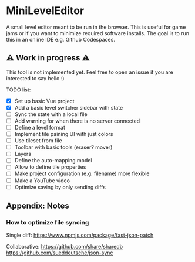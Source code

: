# MiniLevelEditor

A small level editor meant to be run in the browser. This is useful for game jams or if you want to minimize required software installs. The goal is to run this in an online IDE e.g. Github Codespaces.

## ⚠️ Work in progress ⚠️

This tool is not implemented yet. Feel free to open an issue if you are interested to say hello :)

TODO list:

- [x] Set up basic Vue project
- [x] Add a basic level switcher sidebar with state
- [ ] Sync the state with a local file
- [ ] Add warning for when there is no server connected
- [ ] Define a level format
- [ ] Implement tile paining UI with just colors
- [ ] Use tileset from file
- [ ] Toolbar with basic tools (eraser? mover)
- [ ] Layers
- [ ] Define the auto-mapping model
- [ ] Allow to define tile properties
- [ ] Make project configuration (e.g. filename) more flexible
- [ ] Make a YouTube video
- [ ] Optimize saving by only sending diffs

## Appendix: Notes

### How to optimize file syncing

Single diff:
https://www.npmjs.com/package/fast-json-patch

Collaborative:
https://github.com/share/sharedb
https://github.com/sueddeutsche/json-sync